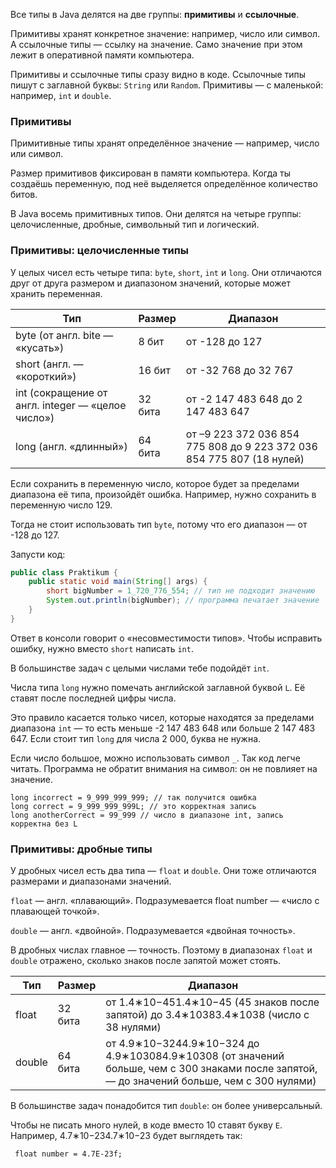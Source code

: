 Все типы в Java делятся на две группы: **примитивы** и **ссылочные**.

Примитивы хранят конкретное значение: например, число или символ. А ссылочные типы — ссылку на значение. Само значение при этом лежит в оперативной памяти компьютера.

Примитивы и ссылочные типы сразу видно в коде. Ссылочные типы пишут с заглавной буквы: `String` или `Random`. Примитивы — с маленькой: например, `int` и `double`.

### Примитивы

Примитивные типы хранят определённое значение — например, число или символ.

Размер примитивов фиксирован в памяти компьютера. Когда ты создаёшь переменную, под неё выделяется определённое количество битов.

В Java восемь примитивных типов. Они делятся на четыре группы: целочисленные, дробные, символьный тип и логический.

### Примитивы: целочисленные типы

У целых чисел есть четыре типа: `byte`, `short`, `int` и `long`. Они отличаются друг от друга размером и диапазоном значений, которые может хранить переменная.

|Тип|Размер|Диапазон|
|---|---|---|
|byte (от англ. bite — «кусать»)|8 бит|от -128 до 127|
|short (англ. — «короткий»)|16 бит|от -32 768 до 32 767|
|int (сокращение от англ. integer — «целое число»)|32 бита|от -2 147 483 648 до 2 147 483 647|
|long (англ. «длинный»)|64 бита|от –9 223 372 036 854 775 808 до 9 223 372 036 854 775 807 (18 нулей)|

Если сохранить в переменную число, которое будет за пределами диапазона её типа, произойдёт ошибка. Например, нужно сохранить в переменную число 129.

Тогда не стоит использовать тип `byte`, потому что его диапазон — от -128 до 127.

Запусти код:

```java
public class Praktikum {
    public static void main(String[] args) {
        short bigNumber = 1_720_776_554; // тип не подходит значению
        System.out.println(bigNumber); // программа печатает значение
    }
}
```

Ответ в консоли говорит о «несовместимости типов». Чтобы исправить ошибку, нужно вместо `short` написать `int`.

В большинстве задач с целыми числами тебе подойдёт `int`.

Числа типа `long` нужно помечать английской заглавной буквой `L`. Её ставят после последней цифры числа.

Это правило касается только чисел, которые находятся за пределами диапазона `int` — то есть меньше -2 147 483 648 или больше 2 147 483 647. Если стоит тип `long` для числа 2 000, буква не нужна.

Если число большое, можно использовать символ `_`. Так код легче читать. Программа не обратит внимания на символ: он не повлияет на значение.
```
long incorrect = 9_999_999_999; // так получится ошибка
long correct = 9_999_999_999L; // это корректная запись
long anotherCorrect = 99_999 // число в диапазоне int, запись корректна без L 
```

### Примитивы: дробные типы

У дробных чисел есть два типа — `float` и `double`. Они тоже отличаются размерами и диапазонами значений.

`float` — англ. «плавающий». Подразумевается float number — «число с плавающей точкой».

`double` — англ. «двойной». Подразумевается «двойная точность».

В дробных числах главное — точность. Поэтому в диапазонах `float` и `double` отражено, сколько знаков после запятой может стоять.

|Тип|Размер|Диапазон|
|---|---|---|
|float|32 бита|от 1.4∗10−451.4∗10−45 (45 знаков после запятой) до 3.4∗10383.4∗1038 (число с 38 нулями)|
|double|64 бита|от 4.9∗10−3244.9∗10−324 до 4.9∗103084.9∗10308 (от значений больше, чем с 300 знаками после запятой, — до значений больше, чем с 300 нулями)|

В большинстве задач понадобится тип `double`: он более универсальный.

Чтобы не писать много нулей, в коде вместо 10 ставят букву `Е`. Например, 4.7∗10−234.7∗10−23 будет выглядеть так:
```
 float number = 4.7E-23f; 
```

